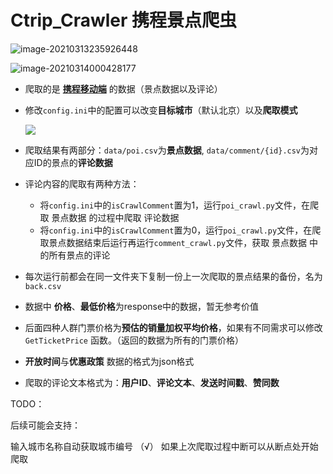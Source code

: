 # Ctrip_Crawler 携程景点爬虫



![image-20210313235926448](https://irimskyblog.oss-cn-beijing.aliyuncs.com/content/20210313235929.png)



![image-20210314000428177](https://irimskyblog.oss-cn-beijing.aliyuncs.com/content/20210314000432.png)



- 爬取的是 [**携程移动端**](https://m.ctrip.com/webapp/you/gspoi/sight/1.html?seo=1) 的数据（景点数据以及评论）

- 修改`config.ini`中的配置可以改变**目标城市**（默认北京）以及**爬取模式**

    ![](https://irimskyblog.oss-cn-beijing.aliyuncs.com/content/20210507163603.png)

    

- 爬取结果有两部分：`data/poi.csv`为**景点数据**, `data/comment/{id}.csv`为对应ID的景点的**评论数据**

- 评论内容的爬取有两种方法：
  - 将`config.ini`中的`isCrawlComment`置为1，运行`poi_crawl.py`文件，在爬取 景点数据 的过程中爬取 评论数据 
  - 将`config.ini`中的`isCrawlComment`置为0，运行`poi_crawl.py`文件，在爬取景点数据结束后运行再运行`comment_crawl.py`文件，获取 景点数据 中的所有景点的评论
  
- 每次运行前都会在同一文件夹下复制一份上一次爬取的景点结果的备份，名为`back.csv`

- 数据中 **价格**、**最低价格**为response中的数据，暂无参考价值

- 后面四种人群门票价格为**预估的销量加权平均价格**，如果有不同需求可以修改 `GetTicketPrice` 函数。（返回的数据为所有的门票价格）

- **开放时间**与**优惠政策** 数据的格式为json格式

- 爬取的评论文本格式为：**用户ID**、**评论文本**、**发送时间戳**、**赞同数**

TODO： 

后续可能会支持：

输入城市名称自动获取城市编号 （√）
如果上次爬取过程中断可以从断点处开始爬取